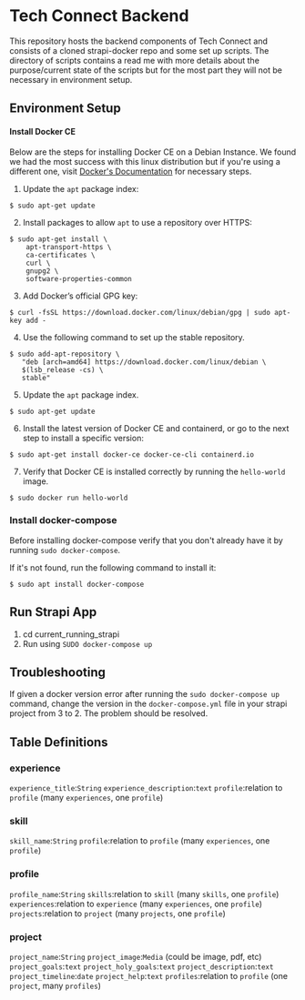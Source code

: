 # Tech Connect Backend

This repository hosts the backend components of Tech Connect and consists of a cloned strapi-docker repo and some set up scripts. The directory of scripts contains a read me with more details about the purpose/current state of the scripts but for the most part they will not be necessary in environment setup.

## Environment Setup

#### Install Docker CE

Below are the steps for installing Docker CE on a Debian Instance. We found we had the most success with this linux distribution but if you're using a different one, visit [Docker's Documentation](https://docs.docker.com/glossary/?term=installation) for necessary steps.

1. Update the `apt` package index:
```
$ sudo apt-get update
```

2. Install packages to allow `apt` to use a repository over HTTPS:
```
$ sudo apt-get install \
    apt-transport-https \
    ca-certificates \
    curl \
    gnupg2 \
    software-properties-common
```

3. Add Docker’s official GPG key:
```
$ curl -fsSL https://download.docker.com/linux/debian/gpg | sudo apt-key add -
```

4. Use the following command to set up the stable repository.
```
$ sudo add-apt-repository \
   "deb [arch=amd64] https://download.docker.com/linux/debian \
   $(lsb_release -cs) \
   stable"
```

5. Update the `apt` package index.
```
$ sudo apt-get update
```

6. Install the latest version of Docker CE and containerd, or go to the next step to install a specific version:
```
$ sudo apt-get install docker-ce docker-ce-cli containerd.io
```

7. Verify that Docker CE is installed correctly by running the `hello-world` image.
```
$ sudo docker run hello-world
```


### Install docker-compose

Before installing docker-compose verify that you don't already have it by running `sudo docker-compose`.

If it's not found, run the following command to install it:
```
$ sudo apt install docker-compose
```



## Run Strapi App

1. cd current_running_strapi
2. Run using `SUDO docker-compose up`


## Troubleshooting

If given a docker version error after running the `sudo docker-compose up` command, change the version in the `docker-compose.yml` file in your strapi project from 3 to 2. The problem should be resolved.

## Table Definitions

### experience
`experience_title`:`String`
`experience_description`:`text`
`profile`:relation to `profile` (many `experiences`, one `profile`)

### skill
`skill_name`:`String`
`profile`:relation to `profile` (many `experiences`, one `profile`)

### profile
`profile_name`:`String`
`skills`:relation to `skill` (many `skills`, one `profile`)
`experiences`:relation to `experience` (many `experiences`, one `profile`)
`projects`:relation to `project` (many `projects`, one `profile`)

### project
`project_name`:`String`
`project_image`:`Media` (could be image, pdf, etc)
`project_goals`:`text`
`project_holy_goals`:`text`
`project_description`:`text`
`project_timeline`:`date`
`project_help`:`text`
`profiles`:relation to `profile` (one `project`, many `profiles`)
